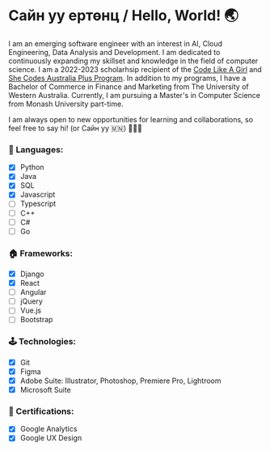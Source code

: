 # Сайн уу ертөнц / Hello, World! 🌏

I am an emerging software engineer with an interest in AI, Cloud Engineering, Data Analysis and Development. I am dedicated to continuously expanding my skillset and knowledge in the field of computer science. I am a 2022-2023 scholarhsip recipient of the [Code Like A Girl](https://www.codelikeagirl.com/) and [She Codes Australia Plus Program](https://shecodes.com.au/blog/introducing-the-she-codes-plus-cohort-for-perth-2022-2023/). In addition to my programs, I have a Bachelor of Commerce in Finance and Marketing from The University of Western Australia. Currently, I am pursuing a Master's in Computer Science from Monash University part-time.

I am always open to new opportunities for learning and collaborations, so feel free to say hi! (or Сайн уу 🇲🇳) 🙋🏼‍♀️

### 🐍 Languages:
- [x] Python
- [x] Java
- [x] SQL
- [x] Javascript
- [ ] Typescript
- [ ] C++
- [ ] C#
- [ ] Go

### 🏠 Frameworks: 
- [x] Django
- [x] React
- [ ] Angular
- [ ] jQuery
- [ ] Vue.js
- [ ] Bootstrap

### 🕹️ Technologies:
- [x] Git
- [x] Figma
- [x] Adobe Suite: Illustrator, Photoshop, Premiere Pro, Lightroom
- [x] Microsoft Suite

### 📄 Certifications:
- [x] Google Analytics 
- [x] Google UX Design
